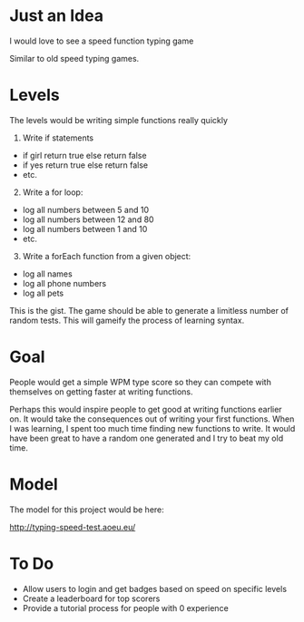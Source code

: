 # Just an Idea

I would love to see a speed function typing game

Similar to old speed typing games.

# Levels

The levels would be writing simple functions really quickly

1. Write if statements
* if girl return true else return false
* if yes return true else return false
* etc.
2. Write a for loop:
* log all numbers between 5 and 10
* log all numbers between 12 and 80
* log all numbers between 1 and 10
* etc.
3. Write a forEach function from a given object:
* log all names
* log all phone numbers
* log all pets

This is the gist. The game should be able to generate a limitless number of random tests. This will gameify the process of learning syntax.


# Goal

People would get a simple WPM type score so they can compete with themselves on getting faster at writing functions.

Perhaps this would inspire people to get good at writing functions earlier on. It would take the consequences out of writing your first functions. When I was learning, I spent too much time finding new functions to write. It would have been great to have a random one generated and I try to beat my old time.

# Model

The model for this project would be here:

http://typing-speed-test.aoeu.eu/

# To Do

* Allow users to login and get badges based on speed on specific levels
* Create a leaderboard for top scorers
* Provide a tutorial process for people with 0 experience
